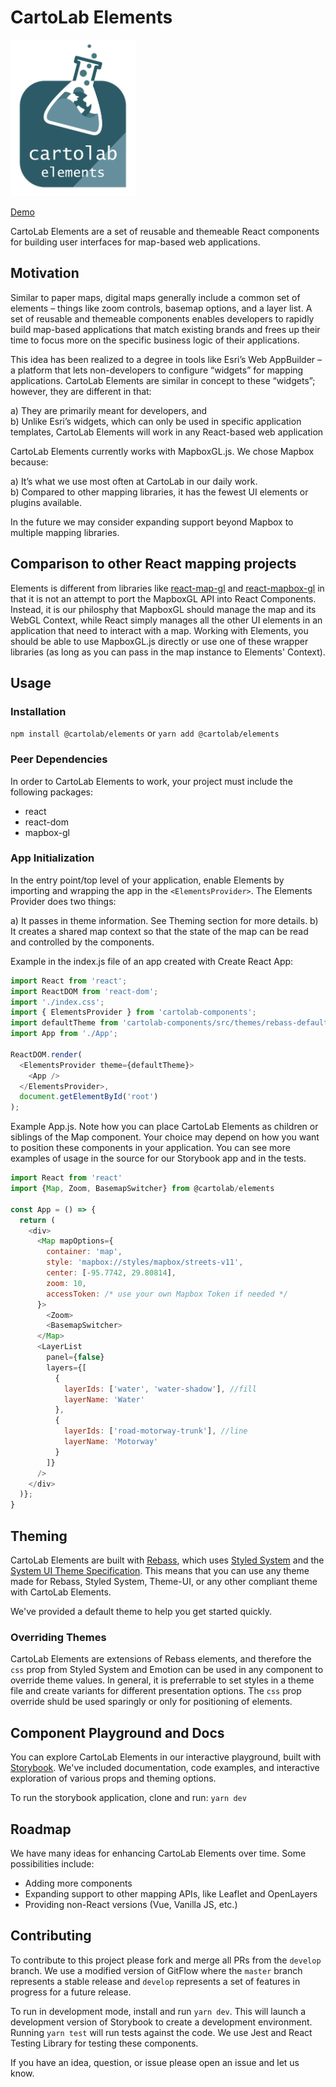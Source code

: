 # CartoLab Elements

<img src="./logo.png" height="250">

[Demo](https://cartolab-gis.github.io/elements/)

CartoLab Elements are a set of reusable and themeable React components for building user interfaces for map-based web applications. 

## Motivation

Similar to paper maps, digital maps generally include a common set of elements – things like zoom controls, basemap options, and a layer list. A set of reusable and themeable components enables developers to rapidly build map-based applications that match existing brands and frees up their time to focus more on the specific business logic of their applications.

This idea has been realized to a degree in tools like Esri’s Web AppBuilder – a platform that lets non-developers to configure “widgets” for mapping applications. CartoLab Elements are similar in concept to these “widgets”; however, they are different in that:

a)	They are primarily meant for developers, and  
b)	Unlike Esri’s widgets, which can only be used in specific application templates, CartoLab Elements will work in any React-based web application  

CartoLab Elements currently works with MapboxGL.js. We chose Mapbox because:

a)	It’s what we use most often at CartoLab in our daily work.  
b)	Compared to other mapping libraries, it has the fewest UI elements or plugins available.  


In the future we may consider expanding support beyond Mapbox to multiple mapping libraries.

## Comparison to other React mapping projects
Elements is different from libraries like [react-map-gl](https://uber.github.io/react-map-gl/#/) and [react-mapbox-gl](https://github.com/alex3165/react-mapbox-gl) in that it is not an attempt to port the MapboxGL API into React Components. Instead, it is our philosphy that MapboxGL should manage the map and its WebGL Context, while React simply manages all the other UI elements in an application that need to interact with a map. Working with Elements, you should be able to use MapboxGL.js directly or use one of these wrapper libraries (as long as you can pass in the map instance to Elements' Context).


## Usage
### Installation
`npm install @cartolab/elements`
or
`yarn add @cartolab/elements`

### Peer Dependencies 
In order to CartoLab Elements to work, your project must include the following packages:

* react
* react-dom
* mapbox-gl

### App Initialization
In the entry point/top level of your application, enable Elements by importing and wrapping the app in the `<ElementsProvider>`. The Elements Provider does two things:

a) It passes in theme information. See Theming section for more details.
b) It creates a shared map context so that the state of the map can be read and controlled by the components.

Example in the index.js file of an app created with Create React App:

``` javascript
import React from 'react';
import ReactDOM from 'react-dom';
import './index.css';
import { ElementsProvider } from 'cartolab-components';
import defaultTheme from 'cartolab-components/src/themes/rebass-default';
import App from './App';

ReactDOM.render(
  <ElementsProvider theme={defaultTheme}>
    <App />
  </ElementsProvider>,
  document.getElementById('root')
);
```

Example App.js. Note how you can place CartoLab Elements as children or siblings of the Map component. Your choice may depend on how you want to position these components in your application. You can see more examples of usage in the source for our Storybook app and in the tests.

``` javascript
import React from 'react'
import {Map, Zoom, BasemapSwitcher} from @cartolab/elements

const App = () => {
  return (
    <div>
      <Map mapOptions={  
        container: 'map',
        style: 'mapbox://styles/mapbox/streets-v11',
        center: [-95.7742, 29.80814],
        zoom: 10,
        accessToken: /* use your own Mapbox Token if needed */
      }>
        <Zoom>
        <BasemapSwitcher>
      </Map>
      <LayerList           
        panel={false}
        layers={[
          {
            layerIds: ['water', 'water-shadow'], //fill
            layerName: 'Water'
          },
          {
            layerIds: ['road-motorway-trunk'], //line
            layerName: 'Motorway'
          }
        ]}
      />
    </div>
  )};
}
```



## Theming
CartoLab Elements are built with [Rebass](https://rebassjs.org/), which uses [Styled System](https://styled-system.com/) and the [System UI Theme Specification](https://system-ui.com/theme). This means that you can use any theme made for Rebass, Styled System, Theme-UI, or any other compliant theme with CartoLab Elements. 

We've provided a default theme to help you get started quickly. 

### Overriding Themes
CartoLab Elements are extensions of Rebass elements, and therefore the `css` prop from Styled System and Emotion can be used in any component to override theme values. In general, it is preferrable to set styles in a theme file and create variants for different presentation options. The `css` prop override shuld be used sparingly or only for positioning of elements.

## Component Playground and Docs
You can explore CartoLab Elements in our interactive playground, built with [Storybook](https://storybook.js.org/). We've included documentation, code examples, and interactive exploration of various props and theming options.

To run the storybook application, clone and run: `yarn dev`

## Roadmap
We have many ideas for enhancing CartoLab Elements over time. Some possibilities include:

* Adding more components
* Expanding support to other mapping APIs, like Leaflet and OpenLayers
* Providing non-React versions (Vue, Vanilla JS, etc.)

## Contributing 

To contribute to this project please fork and merge all PRs from the `develop` branch. We use a modified version of GitFlow where the `master` branch represents a stable release and `develop` represents a set of features in progress for a future release.

To run in development mode, install and run `yarn dev`. This will launch a development version of Storybook to create a development environment. Running `yarn test` will run tests against the code. We use Jest and React Testing Library for testing these components.



If you have an idea, question, or issue please open an issue and let us know. 